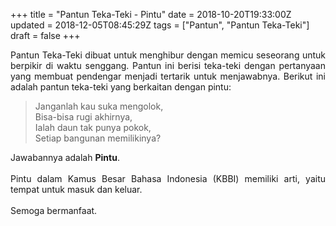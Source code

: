 +++
title = "Pantun Teka-Teki - Pintu"
date = 2018-10-20T19:33:00Z
updated = 2018-12-05T08:45:29Z
tags = ["Pantun", "Pantun Teka-Teki"]
draft = false
+++

<div dir="ltr" style="text-align: left;" trbidi="on"><div style="text-align: justify;">Pantun Teka-Teki dibuat untuk menghibur dengan memicu seseorang untuk berpikir di waktu senggang. Pantun ini berisi teka-teki dengan pertanyaan yang membuat pendengar menjadi tertarik untuk menjawabnya. Berikut ini adalah pantun teka-teki yang berkaitan dengan pintu:</div><blockquote class="tr_bq">Janganlah kau suka mengolok,<br />Bisa-bisa rugi akhirnya,<br />Ialah daun tak punya pokok,<br />Setiap bangunan memilikinya?</blockquote><div style="text-align: justify;">Jawabannya adalah <b>Pintu</b>.<br /><br />Pintu dalam Kamus Besar Bahasa Indonesia (KBBI) memiliki arti, yaitu tempat untuk masuk dan keluar.</div><div style="text-align: justify;"><br /></div><div style="text-align: justify;">Semoga bermanfaat.</div></div>
